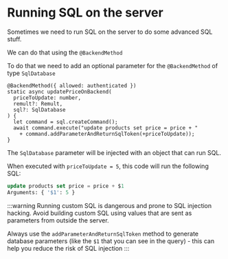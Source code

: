 # Running SQL on the server
Sometimes we need to run SQL on the server to do some advanced SQL stuff.

We can do that using the `@BackendMethod`

To do that we need to add an optional parameter for the `@BackendMethod` of type `SqlDatabase`
```ts{5-9}
@BackendMethod({ allowed: authenticated })
static async updatePriceOnBackend(
  priceToUpdate: number,
  remult?: Remult,
  sql?: SqlDatabase
) {
  let command = sql.createCommand();
  await command.execute("update products set price = price + " 
    + command.addParameterAndReturnSqlToken(+priceToUpdate));
}
```

The `SqlDatabase` parameter will be injected with an object that can run SQL.

When executed with  `priceToUpdate = 5`, this code will run the following SQL:
```sql
update products set price = price + $1
Arguments: { '$1': 5 }
```

:::warning
Running custom SQL is dangerous and prone to SQL injection hacking. Avoid building custom SQL using values that are sent as parameters from outside the server.

Always use the `addParameterAndReturnSqlToken` method to generate database parameters (like the `$1` that you can see in the query) - this can help you reduce the risk of SQL injection
:::

